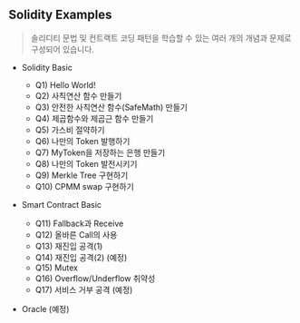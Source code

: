 ## Solidity Examples

> 솔리디티 문법 및 컨트랙트 코딩 패턴을 학습할 수 있는 여러 개의 개념과 문제로 구성되어 있습니다.

* Solidity Basic

  + Q1) Hello World!
  + Q2) 사칙연산 함수 만들기
  + Q3) 안전한 사칙연산 함수(SafeMath) 만들기
  + Q4) 제곱함수와 제곱근 함수 만들기
  + Q5) 가스비 절약하기
  + Q6) 나만의 Token 발행하기
  + Q7) MyToken을 저장하는 은행 만들기
  + Q8) 나만의 Token 발전시키기
  + Q9) Merkle Tree 구현하기
  + Q10) CPMM swap 구현하기

* Smart Contract Basic

  + Q11) Fallback과 Receive
  + Q12) 올바른 Call의 사용
  + Q13) 재진입 공격(1)
  + Q14) 재진입 공격(2) (예정)
  + Q15) Mutex
  + Q16) Overflow/Underflow 취약성
  + Q17) 서비스 거부 공격 (예정)

* Oracle (예정)
